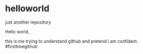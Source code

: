 # helloworld
just another repository

Hello world,

this is me trying to understand github and pretend i am confident.
#firsttimegithub
